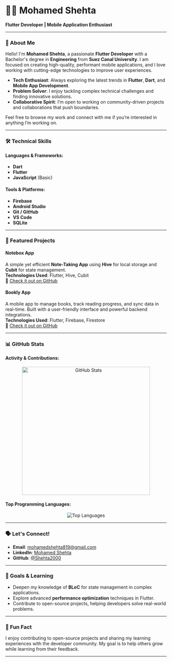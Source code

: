 # 👨‍💻 Mohamed Shehta  
**Flutter Developer | Mobile Application Enthusiast**

---

### 🌟 About Me

Hello! I'm **Mohamed Shehta**, a passionate **Flutter Developer** with a Bachelor's degree in **Engineering** from **Suez Canal University**. I am focused on creating high-quality, performant mobile applications, and I love working with cutting-edge technologies to improve user experiences.

- **Tech Enthusiast**: Always exploring the latest trends in **Flutter**, **Dart**, and **Mobile App Development**.
- **Problem Solver**: I enjoy tackling complex technical challenges and finding innovative solutions.
- **Collaborative Spirit**: I’m open to working on community-driven projects and collaborations that push boundaries.

Feel free to browse my work and connect with me if you’re interested in anything I’m working on.

---

### 🛠️ Technical Skills

#### Languages & Frameworks:
- **Dart**  
- **Flutter**  
- **JavaScript** (Basic)

#### Tools & Platforms:
- **Firebase**  
- **Android Studio**  
- **Git / GitHub**  
- **VS Code**  
- **SQLite**

---

### 🚀 Featured Projects

#### **Notebox App**  
A simple yet efficient **Note-Taking App** using **Hive** for local storage and **Cubit** for state management.  
**Technologies Used**: Flutter, Hive, Cubit  
🔗 [Check it out on GitHub](https://github.com/Shehta2000/Notes-Application)

#### **Bookly App**  
A mobile app to manage books, track reading progress, and sync data in real-time. Built with a user-friendly interface and powerful backend integrations.  
**Technologies Used**: Flutter, Firebase, Firestore  
🔗 [Check it out on GitHub](https://github.com/Shehta2000/Bookly)

---

### 📊 GitHub Stats

#### Activity & Contributions:
<p align="center">
  <img src="https://github-readme-stats.vercel.app/api?username=Shehta2000&show_icons=true&theme=dark&hide_border=true&count_private=true" alt="GitHub Stats" width="400"/>
</p>

#### Top Programming Languages:
<p align="center">
  <img src="https://github-readme-stats.vercel.app/api/top-langs/?username=Shehta2000&theme=dark&layout=compact&hide_border=true" alt="Top Languages"/>
</p>

---

### 🗣️ Let's Connect!

- **Email**: [mohamedshehta819@gmail.com](mailto:mohamedshehta819@gmail.com)  
- **LinkedIn**: [Mohamed Shehta](https://www.linkedin.com/in/mohamed-shehta-3b43051a4/)  
- **GitHub**: [@Shehta2000](https://github.com/Shehta2000)  

---

### 🎯 Goals & Learning

- Deepen my knowledge of **BLoC** for state management in complex applications.
- Explore advanced **performance optimization** techniques in Flutter.
- Contribute to open-source projects, helping developers solve real-world problems.

---

### 💬 Fun Fact

I enjoy contributing to open-source projects and sharing my learning experiences with the developer community. My goal is to help others grow while learning from their feedback.

---

